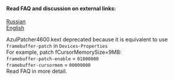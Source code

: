 #### Read FAQ and discussion on external links:  
[Russian](https://www.applelife.ru/threads/intel-hd-graphics-3000-4000-4400-4600-5000-5500-5600-520-530-630.1289648/)  
[English](https://www.insanelymac.com/forum/topic/334899-intel-framebuffer-patching-using-whatevergreen/)  

AzulPatcher4600.kext deprecated because it is equivalent to use `framebuffer-patch` in `Devices-Properties`  
For example, patch fCursorMemorySize=9MB:  
`framebuffer-patch-enable` = `01000000`  
`framebuffer-cursormem` = `00009000`  
Read FAQ in more detail.  
